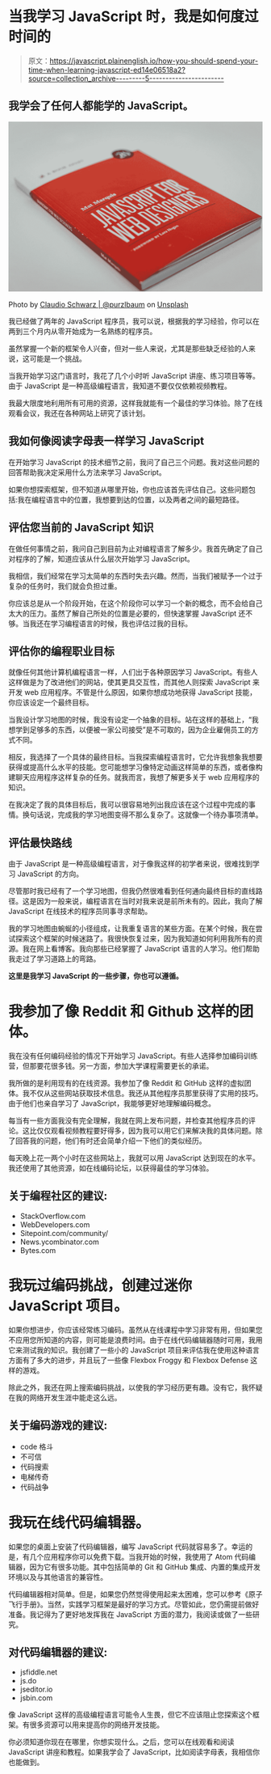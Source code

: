 # 当我学习 JavaScript 时，我是如何度过时间的

> 原文：<https://javascript.plainenglish.io/how-you-should-spend-your-time-when-learning-javascript-ed14e06518a2?source=collection_archive---------5----------------------->

## 我学会了任何人都能学的 JavaScript。

![](img/877f281c3e41573a30fcb0db5ad509ef.png)

Photo by [Claudio Schwarz | @purzlbaum](https://unsplash.com/@purzlbaum?utm_source=medium&utm_medium=referral) on [Unsplash](https://unsplash.com?utm_source=medium&utm_medium=referral)

我已经做了两年的 JavaScript 程序员，我可以说，根据我的学习经验，你可以在两到三个月内从零开始成为一名熟练的程序员。

虽然掌握一个新的框架令人兴奋，但对一些人来说，尤其是那些缺乏经验的人来说，这可能是一个挑战。

当我开始学习这门语言时，我花了几个小时听 JavaScript 讲座、练习项目等等。由于 JavaScript 是一种高级编程语言，我知道不要仅仅依赖视频教程。

我最大限度地利用所有可用的资源，这样我就能有一个最佳的学习体验。除了在线观看会议，我还在各种网站上研究了该计划。

## 我如何像阅读字母表一样学习 JavaScript

在开始学习 JavaScript 的技术细节之前，我问了自己三个问题。我对这些问题的回答帮助我决定采用什么方法来学习 JavaScript。

如果你想探索框架，但不知道从哪里开始，你也应该首先评估自己。这些问题包括:我在编程语言中的位置，我想要到达的位置，以及两者之间的最短路径。

## **评估您当前的 JavaScript 知识**

在做任何事情之前，我问自己到目前为止对编程语言了解多少。我首先确定了自己对程序的了解，知道应该从什么层次开始学习 JavaScript。

我相信，我们经常在学习太简单的东西时失去兴趣。然而，当我们被赋予一个过于复杂的任务时，我们就会负担过重。

你应该总是从一个阶段开始，在这个阶段你可以学习一个新的概念，而不会给自己太大的压力。虽然了解自己所处的位置是必要的，但快速掌握 JavaScript 还不够。当我还在学习编程语言的时候，我也评估过我的目标。

## **评估你的编程职业目标**

就像任何其他计算机编程语言一样，人们出于各种原因学习 JavaScript。有些人这样做是为了改进他们的网站，使其更具交互性，而其他人则探索 JavaScript 来开发 web 应用程序。不管是什么原因，如果你想成功地获得 JavaScript 技能，你应该设定一个最终目标。

当我设计学习地图的时候，我没有设定一个抽象的目标。站在这样的基础上，“我想学到足够多的东西，以便被一家公司接受”是不可取的，因为企业雇佣员工的方式不同。

相反，我选择了一个具体的最终目标。当我探索编程语言时，它允许我想象我想要获得或提高什么水平的技能。您可能想学习像特定动画这样简单的东西，或者像构建聊天应用程序这样复杂的任务。就我而言，我想了解更多关于 web 应用程序的知识。

在我决定了我的具体目标后，我可以很容易地列出我应该在这个过程中完成的事情。换句话说，完成我的学习地图变得不那么复杂了。这就像一个待办事项清单。

## **评估最快路线**

由于 JavaScript 是一种高级编程语言，对于像我这样的初学者来说，很难找到学习 JavaScript 的方向。

尽管那时我已经有了一个学习地图，但我仍然很难看到任何通向最终目标的直线路径。这是因为一般来说，编程语言在当时对我来说是前所未有的。因此，我向了解 JavaScript 在线技术的程序员同事寻求帮助。

我的学习地图由蜿蜒的小径组成，让我重复语言的某些方面。在某个时候，我在尝试探索这个框架的时候迷路了。我很快恢复过来，因为我知道如何利用我所有的资源。我在网上看博客。我向那些已经掌握了 JavaScript 语言的人学习。他们帮助我走过了学习道路上的弯路。

**这里是我学习 JavaScript 的一些步骤，你也可以遵循。**

# 我参加了像 Reddit 和 Github 这样的团体。

我在没有任何编码经验的情况下开始学习 JavaScript。有些人选择参加编码训练营，但那要花很多钱。另一方面，参加大学课程需要更长的承诺。

我所做的是利用现有的在线资源。我参加了像 Reddit 和 GitHub 这样的虚拟团体。我不仅从这些网站获取技术信息。我还从其他程序员那里获得了实用的技巧。由于他们也亲自学习了 JavaScript，我能够更好地理解编码概念。

每当有一些方面我没有完全理解，我就在网上发布问题，并检查其他程序员的评论。这比仅仅观看视频教程要好得多，因为我可以用它们来解决我的具体问题。除了回答我的问题，他们有时还会简单介绍一下他们的类似经历。

每天晚上花一两个小时在这些网站上，我就可以用 JavaScript 达到现在的水平。我还使用了其他资源，如在线编码论坛，以获得最佳的学习体验。

## 关于编程社区的建议:

*   StackOverflow.com
*   WebDevelopers.com
*   Sitepoint.com/community/
*   News.ycombinator.com
*   Bytes.com

# 我玩过编码挑战，创建过迷你 JavaScript 项目。

如果你想进步，你应该经常练习编码。虽然从在线课程中学习非常有用，但如果您不应用您所知道的内容，则可能是浪费时间。由于在线代码编辑器随时可用，我用它来测试我的知识。我创建了一些小的 JavaScript 项目来评估我在使用这种语言方面有了多大的进步，并且玩了一些像 Flexbox Froggy 和 Flexbox Defense 这样的游戏。

除此之外，我还在网上搜索编码挑战，以使我的学习经历更有趣。没有它，我怀疑在我的网络开发生涯中能走这么远。

## 关于编码游戏的建议:

*   code 格斗
*   不可信
*   代码搜索
*   电梯传奇
*   代码战争

# 我玩在线代码编辑器。

如果您的桌面上安装了代码编辑器，编写 JavaScript 代码就容易多了。幸运的是，有几个应用程序你可以免费下载。当我开始的时候，我使用了 Atom 代码编辑器，因为它有很多功能。其中包括简单的 Git 和 GitHub 集成、内置的集成开发环境以及与其他语言的兼容性。

代码编辑器相对简单。但是，如果您仍然觉得使用起来太困难，您可以参考《原子飞行手册》。当然，实践学习框架是最好的学习方式。尽管如此，您仍需提前做好准备。我记得为了更好地发挥我在 JavaScript 方面的潜力，我阅读或做了一些研究。

## 对代码编辑器的建议:

*   jsfiddle.net
*   js.do
*   jseditor.io
*   jsbin.com

像 JavaScript 这样的高级编程语言可能令人生畏，但它不应该阻止您探索这个框架。有很多资源可以用来提高你的网络开发技能。

你必须知道你现在在哪里，你想实现什么。之后，您可以在线观看和阅读 JavaScript 讲座和教程。如果我学会了 JavaScript，比如阅读字母表，我相信你也能做到。